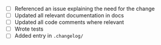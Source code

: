 <!--

Thanks for filing a PR! Before hitting the button, please check the following
items.  Please note that every non-trivial PR must reference an issue that
explains the changes in the PR.

-->

* [ ] Referenced an issue explaining the need for the change
* [ ] Updated all relevant documentation in docs
* [ ] Updated all code comments where relevant
* [ ] Wrote tests
* [ ] Added entry in `.changelog/`
